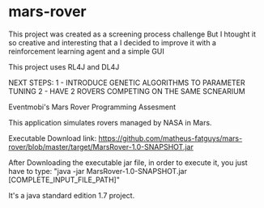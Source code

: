 # mars-rover
This project was created as a screening process challenge
But I htought it so creative and interesting that a I decided
to improve it with a reinforcement learning agent and a simple GUI

This project uses RL4J and DL4J

NEXT STEPS: 
1 - INTRODUCE GENETIC ALGORITHMS TO PARAMETER TUNING 
2 - HAVE 2 ROVERS COMPETING ON THE SAME SCNEARIUM


Eventmobi's Mars Rover Programming Assesment

This application simulates rovers managed by NASA in Mars.

Executable Download link: https://github.com/matheus-fatguys/mars-rover/blob/master/target/MarsRover-1.0-SNAPSHOT.jar

After Downloading the executable jar file, in order to execute it, you just have to type: "java -jar MarsRover-1.0-SNAPSHOT.jar [COMPLETE_INPUT_FILE_PATH]"

It's a java standard edition 1.7 project.

